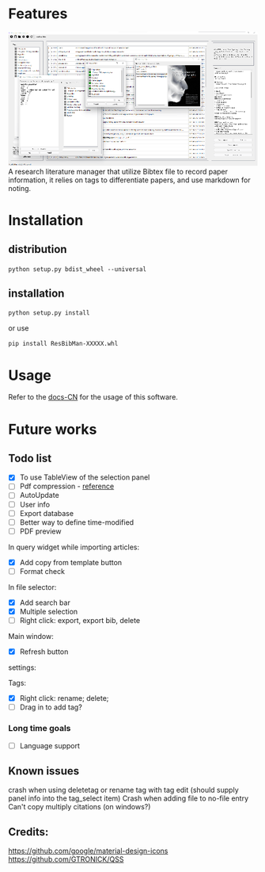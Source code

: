 
# Features

![ResBibMan](./resbibman/docs/imgs/ResBibMan.png)
A research literature manager that utilize Bibtex file to record paper information, 
it relies on tags to differentiate papers, and use markdown for noting.

# Installation

## distribution

`python setup.py bdist_wheel --universal`

## installation

```bash
python setup.py install
```

or use

```bash
pip install ResBibMan-XXXXX.whl
```

# Usage

Refer to the [docs-CN](./resbibman/docs/使用说明.md) for the usage of this software.

# Future works

## Todo list

- [x] To use TableView of the selection panel
- [ ] Pdf compression - [reference](https://blog.csdn.net/xinRCNN/article/details/113273463)
- [ ] AutoUpdate
- [ ] User info
- [ ] Export database
- [ ] Better way to define time-modified
- [ ] PDF preview

In query widget while importing articles:  

- [x] Add copy from template button
- [ ] Format check

In file selector:

- [x] Add search bar
- [x] Multiple selection
- [ ] Right click: export, export bib, delete

Main window:
- [x] Refresh button

settings:

Tags:
- [x] Right click: rename; delete;
- [ ] Drag in to add tag?

### Long time goals

- [ ] Language support

## Known issues

crash when using deletetag or rename tag with tag edit (should supply panel info into the tag_select item)
Crash when adding file to no-file entry  
Can't copy multiply citations (on windows?)

## Credits:

https://github.com/google/material-design-icons   
https://github.com/GTRONICK/QSS
